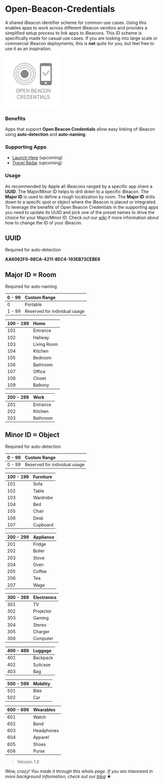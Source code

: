 Open-Beacon-Credentials
========================

A shared iBeacon identifier scheme for common use cases. Using this enables apps to work across different iBeacon vendors and provides a simplified setup process to link apps to iBeacons. This ID scheme is specifically made for casual use cases. If you are looking into large scale or commercial iBeacon deployments, this is **not** quite for you, but feel free to use it as an inspiration.

<img src="https://raw.githubusercontent.com/AwwApps/Open-Beacon-Credentials/master/Media/Logo_OpenBeaconCredentials.png" width="180" />

### Benefits

Apps that support **Open Beacon Credentials** allow easy linking of iBeacon using **auto-detection** and **auto-naming**.

### Supporting Apps

* [Launch Here](http://launchhere.awwapps.com) (upcoming)
* [Travel Radar](http://travelradar.awwapps.com) (upcoming)

### Usage

As recommended by Apple all iBeacons ranged by a specific app share a **UUID**. The Major/Minor ID helps to drill down to a specific iBeacon. The **Major ID** is used to define a rough localization by room. The **Major ID** drills down to a specifc spot or object where the iBeacon is placed or integrated. To leverage the benefits of Open Beacon Credentials in the supporting apps you need to update its UUID and pick one of the preset names to drive the choice for your Major/Minor ID. Check out our [wiki](https://github.com/AwwApps/Open-Beacon-Credentials/wiki/How-to-update-your-iBeacon-UUID,-Major-Minor-ID%3F) if more information about how to change the ID of your iBeacon.

## UUID 

Required for auto-detection

**AA6062F0-98CA-4211-8EC4-193EB73CEBE6**

## Major ID ≈ Room 

Required for auto-naming

| 0 - 99 | Custom Range
| ------ |:-------------------- 
| 0 | Portable 
| 1 - 99 | Reserved for individual usage


| 100 - 199 | Home
| --------- |:---- 
| 101       | Entrance
| 102       | Hallway
| 103       | Living Room
| 104       | Kitchen
| 105       | Bedroom
| 106       | Bathroom
| 107       | Office
| 108       | Closet
| 109       | Balkony


| 200 - 299 | Work 
| --------- |:---- 
| 201       | Entrance 
| 202       | Kitchen 
| 203       | Bathroom 


## Minor ID ≈ Object

Required for auto-detection

| 0 - 99 | Custom Range 
| ------ |:-------------------- 
| 0 - 99 | Reserved for individual usage


| 100 - 199 | Furniture 
| --------- |:---------- 
| 101 | Sofa 
| 102 | Table 
| 103 | Wardrobe 
| 104 | Bed 
| 105 | Chair
| 106 | Desk 
| 107 | Cupboard


| 200 - 299 | Appliance 
| --------- |:---------- 
| 201 | Fridge
| 202 | Boiler
| 203 | Stove
| 204 | Oven
| 205 | Coffee
| 206 | Tea
| 207 | Wage


| 300 - 399 | Electronics
| --------- |:---------- 
| 301 | TV
| 302 | Projector 
| 303 | Gaming 
| 304 | Stereo
| 305 | Charger
| 306 | Computer


| 400 - 499 | Luggage 
| --------- |:----------
| 401 | Backpack
| 402 | Suitcase
| 403 | Bag 

 
| 500 - 599 | Mobility
| --------- |:---------- 
| 501 | Bike
| 502 | Car 


| 600 - 699 | Wearables
| --------- |:---------- 
| 601 | Watch |
| 602 | Band |
| 603 | Headphones |
| 604 | Apparel |
| 605 | Shoes |
| 606 | Purse |


>   Version 1.0

*Wow, crazy! You made it through this whole page. If you are interested in more background information, check out our [blog](http://blog.awwapps.com/blog/categories/ibeacon/)* ★
